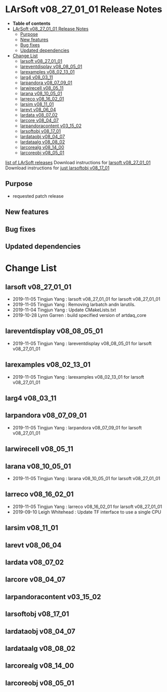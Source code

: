 LArSoft v08_27_01_01 Release Notes
=============================================================================

-   **Table of contents**
-   [LArSoft v08_27_01_01 Release Notes](#LArSoft-v08_27_01_01-Release-Notes)
    -   [Purpose](#Purpose)
    -   [New features](#New-features)
    -   [Bug fixes](#Bug-fixes)
    -   [Updated dependencies](#Updated-dependencies)
-   [Change List](#Change-List)
    -   [larsoft v08_27_01_01](#larsoft-v08_27_01_01)
    -   [lareventdisplay v08_08_05_01](#lareventdisplay-v08_08_05_01)
    -   [larexamples v08_02_13_01](#larexamples-v08_02_13_01)
    -   [larg4 v08_03_11](#larg4-v08_03_11)
    -   [larpandora v08_07_09_01](#larpandora-v08_07_09_01)
    -   [larwirecell v08_05_11](#larwirecell-v08_05_11)
    -   [larana v08_10_05_01](#larana-v08_10_05_01)
    -   [larreco v08_16_02_01](#larreco-v08_16_02_01)
    -   [larsim v08_11_01](#larsim-v08_11_01)
    -   [larevt v08_06_04](#larevt-v08_06_04)
    -   [lardata v08_07_02](#lardata-v08_07_02)
    -   [larcore v08_04_07](#larcore-v08_04_07)
    -   [larpandoracontent v03_15_02](#larpandoracontent-v03_15_02)
    -   [larsoftobj v08_17_01](#larsoftobj-v08_17_01)
    -   [lardataobj v08_04_07](#lardataobj-v08_04_07)
    -   [lardataalg v08_08_02](#lardataalg-v08_08_02)
    -   [larcorealg v08_14_00](#larcorealg-v08_14_00)
    -   [larcoreobj v08_05_01](#larcoreobj-v08_05_01)

[list of LArSoft releases](LArSoft_release_list)
Download instructions for [larsoft v08_27_01_01](http://scisoft.fnal.gov/scisoft/bundles/larsoft/v08_27_01_01/larsoft-v08_27_01_01.html)
Download instructions for [just larsoftobj v08_17_01](http://scisoft.fnal.gov/scisoft/bundles/larsoftobj/v08_17_01/larsoftobj-v08_17_01.html)

Purpose
--------------------

-   requested patch release

New features
------------------------------

Bug fixes
------------------------

Updated dependencies
----------------------------------------------

Change List
============================

larsoft v08_27_01_01
-------------------------------------------------

-   2019-11-05 Tingjun Yang : larsoft v08_27_01_01 for larsoft v08_27_01_01
-   2019-11-05 Tingjun Yang : Removing larbatch andn larutils.
-   2019-11-04 Tingjun Yang : Update CMakeLists.txt
-   2019-10-28 Lynn Garren : build specified version of artdaq_core

lareventdisplay v08_08_05_01
-----------------------------------------------------------------

-   2019-11-05 Tingjun Yang : lareventdisplay v08_08_05_01 for larsoft v08_27_01_01

larexamples v08_02_13_01
---------------------------------------------------------

-   2019-11-05 Tingjun Yang : larexamples v08_02_13_01 for larsoft v08_27_01_01

larg4 v08_03_11
--------------------------------------

larpandora v08_07_09_01
-------------------------------------------------------

-   2019-11-05 Tingjun Yang : larpandora v08_07_09_01 for larsoft v08_27_01_01

larwirecell v08_05_11
--------------------------------------------------

larana v08_10_05_01
-----------------------------------------------

-   2019-11-05 Tingjun Yang : larana v08_10_05_01 for larsoft v08_27_01_01

larreco v08_16_02_01
-------------------------------------------------

-   2019-11-05 Tingjun Yang : larreco v08_16_02_01 for larsoft v08_27_01_01
-   2019-09-10 Leigh Whitehead : Update TF interface to use a single CPU

larsim v08_11_01
----------------------------------------

larevt v08_06_04
----------------------------------------

lardata v08_07_02
------------------------------------------

larcore v08_04_07
------------------------------------------

larpandoracontent v03_15_02
--------------------------------------------------------------

larsoftobj v08_17_01
------------------------------------------------

lardataobj v08_04_07
------------------------------------------------

lardataalg v08_08_02
------------------------------------------------

larcorealg v08_14_00
------------------------------------------------

larcoreobj v08_05_01
------------------------------------------------
